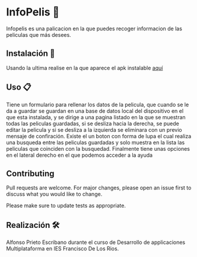 # InfoPelis 🚀
Infopelis es una palicacion en la que puedes recoger informacion de las peliculas que más desees.

## Instalación 🔧

Usando la ultima realise en la que aparece el apk instalable [aquí](https://github.com/alpirres/InfoPelis/releases/tag/1.0-beta7-Unidad7)

## Uso 📋

Tiene un formulario para rellenar los datos de la pelicula, que cuando se le da a guardar se guardan en una base de datos local
del dispositivo en el que esta instalada, y se dirige a una pagina listado en la que se muestran todas las peliculas guardadas,
si se desliza hacia la derecha, se puede editar la pelicula y si se desliza a la izquierda se eliminara con un previo mensaje de confiración.
Existe el un boton con forma de lupa el cual realiza una busqueda entre las peliculas guardadas y solo muestra en la lista las peliculas
que coinciden con la busquedad. Finalmente tiene unas opciones en el lateral derecho en el que podemos acceder a la ayuda

## Contributing
Pull requests are welcome. For major changes, please open an issue first to discuss what you would like to change.

Please make sure to update tests as appropriate.

## Realización 🛠️
Alfonso Prieto Escribano durante el curso de Desarrollo de applicaciones Multiplataforma
en IES Francisco De Los Rios.